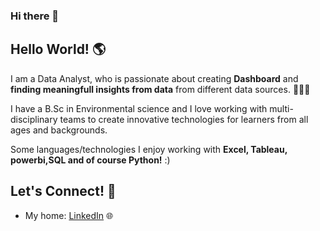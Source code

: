 ### Hi there 👋


## Hello World! 🌎 

I am a Data Analyst, who is passionate about creating **Dashboard** and **finding meaningfull insights from data** from different data sources. 👨🏻‍💻

I have a B.Sc in Environmental science and I love working with multi-disciplinary teams to create innovative technologies for learners from all ages and backgrounds. 

Some languages/technologies I enjoy working with **Excel, Tableau, powerbi,SQL and of course Python!** :)  


## Let's Connect! 🤝

- My home: <a href="https://www.linkedin.com/in/muksana/">LinkedIn</a> 🌐



<!--
**muksanakhatun/muksanakhatun** is a ✨ _special_ ✨ repository because its `README.md` (this file) appears on your GitHub profile.

Here are some ideas to get you started:

- 🔭 I’m currently working on ...
- 🌱 I’m currently learning ...
- 👯 I’m looking to collaborate on ...
- 🤔 I’m looking for help with ...
- 💬 Ask me about ...
- 📫 How to reach me: ...
- 😄 Pronouns: ...
- ⚡ Fun fact: ...
-->
